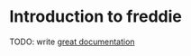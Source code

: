 # Introduction to freddie

TODO: write [great documentation](http://jacobian.org/writing/what-to-write/)
